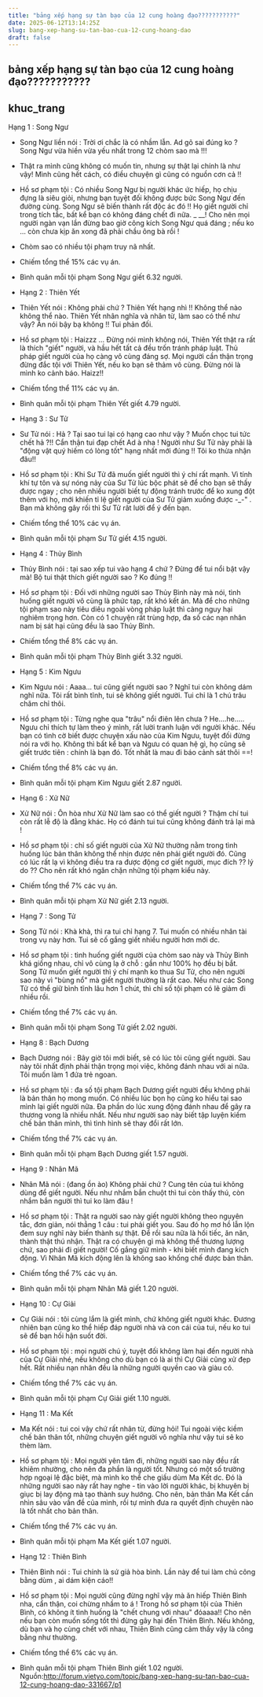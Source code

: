 ```yaml
---
title: "bảng xếp hạng sự tàn bạo của 12 cung hoàng đạo???????????"
date: 2025-06-12T13:14:25Z
slug: bang-xep-hang-su-tan-bao-cua-12-cung-hoang-dao
draft: false
---
```


## bảng xếp hạng sự tàn bạo của 12 cung hoàng đạo???????????

## khuc_trang

Hạng 1 : Song Ngư 
- Song Ngư liền nói : Trời ơi chắc là có nhầm lẫn. Ad gõ sai đúng ko ? Song Ngư vừa hiền vừa yếu nhất trong 12 chòm sao mà !!!

- Thật ra mình cũng không có muốn tin, nhưng sự thật lại chính là như vậy! Mình cũng hết cách, có điều chuyện gì cũng có nguồn cơn cả !!

- Hồ sơ phạm tội : Có nhiều Song Ngư bị người khác ức hiếp, họ chịu đựng là siêu giỏi, nhưng bạn tuyệt đối không được bức Song Ngư đến đường cùng. Song Ngư sẽ biến thành rất độc ác đó !! Họ giết người chỉ trong tích tắc, bất kể bạn có không đáng chết đi nữa. _ __! Cho nên mọi người ngàn vạn lần đừng bao giờ công kích Song Ngư quá đáng ; nếu ko ... còn chưa kịp ăn xong đã phải chầu ông bà rồi !

- Chòm sao có nhiều tội phạm truy nã nhất.

- Chiếm tổng thể 15% các vụ án.

- Bình quân mỗi tội phạm Song Ngư giết 6.32 người.

* Hạng 2 : Thiên Yết
- Thiên Yết nói : Không phải chứ ? Thiên Yết hạng nhì !! Không thể nào không thể nào. Thiên Yết nhân nghĩa và nhân từ, làm sao có thể như vậy? Ăn nói bậy bạ không !! Tui phản đối.

- Hồ sơ phạm tội : Haizzz ... Đừng nói mình không nói, Thiên Yết thật ra rất là thích "giết" người, và hầu hết tất cả đều trốn tránh pháp luật. Thủ pháp giết người của họ càng vô cùng đáng sợ. Mọi người cần thận trọng đừng đắc tội với Thiên Yết, nếu ko bạn sẽ thảm vô cùng. Đừng nói là mình ko cảnh báo. Haizz!!

- Chiếm tổng thể 11% các vụ án.

- Bình quân mỗi tội phạm Thiên Yết giết 4.79 người.

* Hạng 3 : Sư Tử
- Sư Tử nói : Hả ? Tại sao tui lại có hạng cao như vậy ? Muốn chọc tui tức chết hả ?!! Cẩn thận tui đạp chết Ad à nha ! Người như Sư Tử này phải là "động vật quý hiếm có lòng tốt" hạng nhất mới đúng !! Tôi ko thừa nhận đâu!!

- Hồ sơ phạm tội : Khi Sư Tử đã muốn giết người thì ý chí rất mạnh. Vì tính khí tự tôn và sự nóng nảy của Sư Tử lúc bộc phát sẽ để cho bạn sẽ thấy được ngay ; cho nên nhiều người biết tự động tránh trước để ko xung đột thêm với họ, mới khiến tỉ lệ giết người của Sư Tử giảm xuống được -_-" . Bạn mà không gây rối thì Sư Tử rât lười để ý đến bạn.

- Chiếm tổng thể 10% các vụ án.

- Bình quân mỗi tội phạm Sư Tử giết 4.15 người.

* Hạng 4 : Thủy Bình
- Thủy Bình nói : tại sao xếp tui vào hạng 4 chứ ? Đừng để tui nổi bật vậy mà! Bộ tui thật thích giết người sao ? Ko đúng !!

- Hồ sơ phạm tội : Đối với những người sao Thủy Bình này mà nói, tình huống giết người vô cùng là phức tạp, rất khó kết án. Mà để cho những tội phạm sao này tiêu diêu ngoài vòng pháp luật thì càng nguy hại nghiêm trọng hơn. Còn có 1 chuyện rất trùng hợp, đa số các nạn nhân nam bị sát hại cũng đều là sao Thủy Bình.

- Chiếm tổng thể 8% các vụ án.

- Bình quân mỗi tội phạm Thủy Bình giết 3.32 người.

* Hạng 5 : Kim Ngưu
- Kim Ngưu nói : Aaaa... tui cũng giết người sao ? Nghĩ tui còn không dám nghĩ nữa. Tôi rất bình tĩnh, tui sẽ không giết người. Tui chỉ là 1 chú trâu chăm chỉ thôi.

- Hồ sơ phạm tội : Từng nghe qua "trâu" nổi điên lên chưa ? He....he..... Ngưu chỉ thích tự làm theo ý mình, rất lười tranh luận với người khác. Nếu bạn có tình cờ biết được chuyện xấu nào của Kim Ngưu, tuyệt đối đừng nói ra với họ. Không thì bất kể bạn và Ngưu có quan hệ gì, họ cũng sẽ giết trước tiên : chính là bạn đó. Tốt nhất là mau đi báo cảnh sát thôi ==!

- Chiếm tổng thể 8% các vụ án.

- Bình quân mỗi tội phạm Kim Ngưu giết 2.87 người.

* Hạng 6 : Xử Nữ
- Xử Nữ nói : Ôn hòa như Xử Nữ làm sao có thể giết người ? Thậm chí tui còn rất lễ độ là đằng khác. Họ có đánh tui tui cũng không đánh trả lại mà !

- Hồ sơ phạm tội : chỉ số giết người của Xử Nữ thường nằm trong tình huống lúc bản thân không thể nhịn được nên phải giết người đó. Cũng có lúc rất lạ vì không điều tra ra được động cơ giết người, mục đích ?? lý do ?? Cho nên rất khó ngăn chặn những tội phạm kiểu này.

- Chiếm tổng thể 7% các vụ án.

- Bình quân mỗi tội phạm Xử Nữ giết 2.13 người.

* Hạng 7 : Song Tử
- Song Tử nói : Khà khà, thì ra tui chỉ hạng 7. Tui muốn có nhiều nhân tài trong vụ này hơn. Tui sẽ cố gắng giết nhiều người hơn mới dc.

- Hồ sơ phạm tội : tình huống giết người của chòm sao này và Thủy Bình khá giống nhau, chỉ vô cùng lạ ở chỗ : gần như 100% họ đều bị bắt. Song Tử muốn giết người thì ý chí mạnh ko thua Sư Tử, cho nên người sao này vì "bùng nổ" mà giết người thường là rất cao. Nếu như các Song Tử có thể giữ bình tĩnh lâu hơn 1 chút, thì chỉ số tội phạm có lẽ giảm đi nhiều rồi.

- Chiếm tổng thể 7% các vụ án.

- Bình quân mỗi tội phạm Song Tử giết 2.02 người.

* Hạng 8 : Bạch Dương
- Bạch Dương nói : Bây giờ tôi mới biết, sẽ có lúc tôi cũng giết người. Sau này tôi nhất định phải thận trọng mọi việc, không đánh nhau với ai nữa. Tôi muốn làm 1 đứa trẻ ngoan.

- Hồ sơ phạm tội : đa số tội phạm Bạch Dương giết người đều không phải là bản thân họ mong muốn. Có nhiều lúc bọn họ cũng ko hiểu tại sao mình lại giết người nữa. Đa phần do lúc xung động đánh nhau để gây ra thương vong là nhiều nhất. Nếu như người sao này biết tập luyện kiềm chế bản thân mình, thì tình hình sẽ thay đổi rất lớn.

- Chiếm tổng thể 7% các vụ án.

- Bình quân mỗi tội phạm Bạch Dương giết 1.57 người.

* Hạng 9 : Nhân Mã
- Nhân Mã nói : (đang ồn ào) Không phải chứ ? Cung tên của tui không dùng để giết người. Nếu như nhắm bắn chuột thì tui còn thấy thú, còn nhắm bắn người thì tui ko làm đâu !

- Hồ sơ phạm tội : Thật ra người sao này giết người không theo nguyên tắc, đơn giản, nói thẳng 1 câu : tui phải giết you. Sau đó họ mơ hồ lẫn lộn đem suy nghĩ này biến thành sự thật. Để rồi sau nữa là hối tiếc, ăn năn, thành thật thú nhận. Thật ra có chuyện gì mà không thể thương lượng chứ, sao phải đi giết người! Cố gắng giữ mình - khi biết mình đang kích động. Vì Nhân Mã kích động lên là không sao khống chế được bản thân.

- Chiếm tổng thể 7% các vụ án.

- Bình quân mỗi tội phạm Nhân Mã giết 1.20 người.

* Hạng 10 : Cự Giải
- Cự Giải nói : tôi cùng lắm là giết mình, chứ không giết người khác. Đương nhiên bạn cũng ko thể hiếp đáp người nhà và con cái của tui, nếu ko tui sẽ để bạn hối hận suốt đời.

- Hồ sơ phạm tội : mọi người chú ý, tuyệt đối không làm hại đến người nhà của Cự Giải nhé, nếu không cho dù bạn có là ai thì Cự Giải cũng xử đẹp hết. Rất nhiều nạn nhân đều là những người quyền cao và giàu có.

- Chiếm tổng thể 7% các vụ án.

- Bình quân mỗi tội phạm Cự Giải giết 1.10 người.

* Hạng 11 : Ma Kết
- Ma Kết nói : tui coi vậy chứ rất nhân từ, đừng hỏi! Tui ngoài việc kiềm chế bản thân tốt, những chuyện giết người vô nghĩa như vậy tui sẽ ko thèm làm.

- Hồ sơ phạm tội : Mọi người yên tâm đi, những người sao này đều rất khiêm nhường, cho nên đa phần là người tốt. Nhưng có một số trường hợp ngoại lệ đặc biệt, mà mình ko thể che giấu dùm Ma Kết dc. Đó là những người sao này rất hay nghe - tin vào lời người khác, bị khuyên bị giục bị lay động mà tạo thành suy hướng. Cho nên, bản thân Ma Kết cần nhìn sâu vào vấn đề của mình, rồi tự mình đưa ra quyết định chuỵên nào là tốt nhất cho bản thân.

- Chiếm tổng thể 7% các vụ án.

- Bình quân mỗi tội phạm Ma Kết giết 1.07 người.

* Hạng 12 : Thiên Bình
- Thiên Bình nói : Tui chính là sứ giả hòa bình. Lần này để tui làm chủ công bằng dùm , ai dám kiện cáo!!

- Hồ sơ phạm tội : Mọi người cũng đừng nghĩ vậy mà ăn hiếp Thiên Bình nha, cẩn thận, coi chừng nhầm to á ! Trong hồ sơ phạm tội của Thiên Bình, có không ít tình huống là "chết chung với nhau" đóaaaa!! Cho nên nếu bạn còn muốn sống tốt thì đừng gây hại đến Thiên Bình. Nếu không, dù bạn và họ cùng chết với nhau, Thiên Bình cũng cảm thấy vậy là công bằng như thường.

- Chiếm tổng thể 6% các vụ án.

- Bình quân mỗi tội phạm Thiên Bình giết 1.02 người. 
Nguồn:http://forum.vietyo.com/topic/bang-xep-hang-su-tan-bao-cua-12-cung-hoang-dao-331667/p1